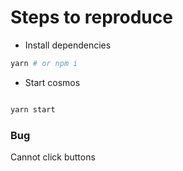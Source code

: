 # Steps to reproduce

- Install dependencies 

```sh
yarn # or npm i

```
- Start cosmos

```sh

yarn start

```

### Bug

Cannot click buttons
